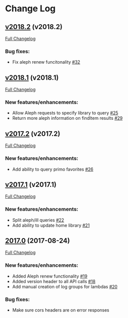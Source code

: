 # Change Log

## [v2018.2](https://github.com/ndlib/gatekeeper/tree/v2018.2) (v2018.2)
[Full Changelog](https://github.com/ndlib/gatekeeper/compare/v2018.1...v2018.2)

### Bug fixes:
- Fix aleph renew funcitonality [#32](https://github.com/ndlib/usurper/pull/32)


## [v2018.1](https://github.com/ndlib/gatekeeper/tree/v2018.1) (v2018.1)
[Full Changelog](https://github.com/ndlib/gatekeeper/compare/v2017.2...v2018.1)

### New features/enhancements:
- Allow Aleph requests to specify library to query [#25](https://github.com/ndlib/usurper/pull/25)
- Return more aleph information on findItem results [#29](https://github.com/ndlib/usurper/pull/29)


## [v2017.2](https://github.com/ndlib/gatekeeper/tree/v2017.2) (v2017.2)
[Full Changelog](https://github.com/ndlib/gatekeeper/compare/v2017.1...v2017.2)

### New features/enhancements:
- Add ability to query primo favorites [#26](https://github.com/ndlib/usurper/pull/26)


## [v2017.1](https://github.com/ndlib/gatekeeper/tree/v2017.1) (v2017.1)
[Full Changelog](https://github.com/ndlib/gatekeeper/compare/v2017.0...v2017.1)

### New features/enhancements:
- Split aleph/ill queries [#22](https://github.com/ndlib/gatekeeper/pull/22)
- Add ability to update home library [#21](https://github.com/ndlib/gatekeeper/pull/21)


## [2017.0](https://github.com/ndlib/gatekeeper/tree/v2017.0) (2017-08-24)
[Full Changelog](https://github.com/ndlib/gatekeeper/compare/v0.1.0...v2017.0)

### New features/enhancements:
- Added Aleph renew functionality [#19](https://github.com/ndlib/gatekeeper/pull/19)
- Added version header to all API calls [#18](https://github.com/ndlib/gatekeeper/pull/18)
- Add manual creation of log groups for lambdas [#20](https://github.com/ndlib/gatekeeper/pull/20)

### Bug fixes:
- Make sure cors headers are on error responses
